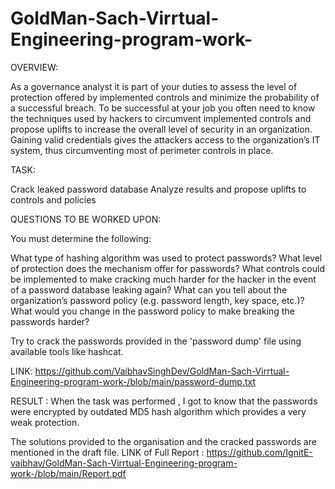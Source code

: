 # GoldMan-Sach-Virrtual-Engineering-program-work-

OVERVIEW:

As a governance analyst it is part of your duties to assess the level of protection offered by implemented controls and minimize the probability of a successful breach. To be successful at your job you often need to know the techniques used by hackers to circumvent implemented controls and propose uplifts to increase the overall level of security in an organization. Gaining valid credentials gives the attackers access to the organization’s IT system, thus circumventing most of perimeter controls in place.

TASK:

Crack leaked password database
Analyze results and propose uplifts to controls and policies

QUESTIONS TO BE WORKED UPON:

You must determine the following:

What type of hashing algorithm was used to protect passwords?
What level of protection does the mechanism offer for passwords?
What controls could be implemented to make cracking much harder for the hacker in the event of a password database leaking again?
What can you tell about the organization’s password policy (e.g. password length, key space, etc.)?
What would you change in the password policy to make breaking the passwords harder? 

Try to crack the passwords provided in the 'password dump' file using available tools like hashcat.

LINK: https://github.com/VaibhavSinghDev/GoldMan-Sach-Virrtual-Engineering-program-work-/blob/main/password-dump.txt



RESULT : 
When the task was performed , I got to know that the passwords were encrypted by outdated MD5 hash algorithm which  provides a very weak protection.

The solutions provided to the organisation and the cracked passwords are mentioned in the draft file.
LINK of Full Report : https://github.com/IgnitE-vaibhav/GoldMan-Sach-Virrtual-Engineering-program-work-/blob/main/Report.pdf






